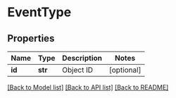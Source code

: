 # EventType


## Properties
Name | Type | Description | Notes
------------ | ------------- | ------------- | -------------
**id** | **str** | Object ID | [optional] 

[[Back to Model list]](../README.md#documentation-for-models) [[Back to API list]](../README.md#documentation-for-api-endpoints) [[Back to README]](../README.md)


